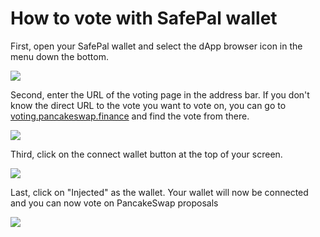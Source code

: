 # How to vote with SafePal wallet

First, open your SafePal wallet and select the dApp browser icon in the menu down the bottom.

![](../../.gitbook/assets/Safepal-1.PNG)

Second, enter the URL of the voting page in the address bar. If you don't know the direct URL to the vote you want to vote on, you can go to [voting.pancakeswap.finance](https://voting.pancakeswap.finance) and find the vote from there.

![](../../.gitbook/assets/Safepal-2.PNG)

Third, click on the connect wallet button at the top of your screen.&#x20;

![](../../.gitbook/assets/Safepal-3.PNG)

Last, click on "Injected" as the wallet. Your wallet will now be connected and you can now vote on PancakeSwap proposals

![](../../.gitbook/assets/Safepal-4.PNG)

